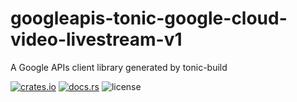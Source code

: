 # googleapis-tonic-google-cloud-video-livestream-v1

A Google APIs client library generated by tonic-build

[![crates.io](https://img.shields.io/crates/v/googleapis-tonic-google-cloud-video-livestream-v1)](https://crates.io/crates/googleapis-tonic-google-cloud-video-livestream-v1)
[![docs.rs](https://img.shields.io/docsrs/googleapis-tonic-google-cloud-video-livestream-v1)](https://docs.rs/googleapis-tonic-google-cloud-video-livestream-v1)
![license](https://img.shields.io/crates/l/googleapis-tonic-google-cloud-video-livestream-v1)
